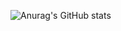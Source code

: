 ![Anurag's GitHub stats](https://github-readme-stats.vercel.app/api?username=BekzodDevv&show_icons=true&calm)
